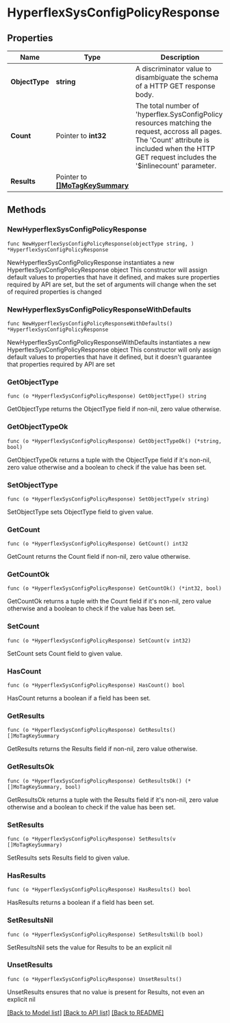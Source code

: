 # HyperflexSysConfigPolicyResponse

## Properties

Name | Type | Description | Notes
------------ | ------------- | ------------- | -------------
**ObjectType** | **string** | A discriminator value to disambiguate the schema of a HTTP GET response body. | 
**Count** | Pointer to **int32** | The total number of &#39;hyperflex.SysConfigPolicy&#39; resources matching the request, accross all pages. The &#39;Count&#39; attribute is included when the HTTP GET request includes the &#39;$inlinecount&#39; parameter. | [optional] 
**Results** | Pointer to [**[]MoTagKeySummary**](mo.TagKeySummary.md) |  | [optional] 

## Methods

### NewHyperflexSysConfigPolicyResponse

`func NewHyperflexSysConfigPolicyResponse(objectType string, ) *HyperflexSysConfigPolicyResponse`

NewHyperflexSysConfigPolicyResponse instantiates a new HyperflexSysConfigPolicyResponse object
This constructor will assign default values to properties that have it defined,
and makes sure properties required by API are set, but the set of arguments
will change when the set of required properties is changed

### NewHyperflexSysConfigPolicyResponseWithDefaults

`func NewHyperflexSysConfigPolicyResponseWithDefaults() *HyperflexSysConfigPolicyResponse`

NewHyperflexSysConfigPolicyResponseWithDefaults instantiates a new HyperflexSysConfigPolicyResponse object
This constructor will only assign default values to properties that have it defined,
but it doesn't guarantee that properties required by API are set

### GetObjectType

`func (o *HyperflexSysConfigPolicyResponse) GetObjectType() string`

GetObjectType returns the ObjectType field if non-nil, zero value otherwise.

### GetObjectTypeOk

`func (o *HyperflexSysConfigPolicyResponse) GetObjectTypeOk() (*string, bool)`

GetObjectTypeOk returns a tuple with the ObjectType field if it's non-nil, zero value otherwise
and a boolean to check if the value has been set.

### SetObjectType

`func (o *HyperflexSysConfigPolicyResponse) SetObjectType(v string)`

SetObjectType sets ObjectType field to given value.


### GetCount

`func (o *HyperflexSysConfigPolicyResponse) GetCount() int32`

GetCount returns the Count field if non-nil, zero value otherwise.

### GetCountOk

`func (o *HyperflexSysConfigPolicyResponse) GetCountOk() (*int32, bool)`

GetCountOk returns a tuple with the Count field if it's non-nil, zero value otherwise
and a boolean to check if the value has been set.

### SetCount

`func (o *HyperflexSysConfigPolicyResponse) SetCount(v int32)`

SetCount sets Count field to given value.

### HasCount

`func (o *HyperflexSysConfigPolicyResponse) HasCount() bool`

HasCount returns a boolean if a field has been set.

### GetResults

`func (o *HyperflexSysConfigPolicyResponse) GetResults() []MoTagKeySummary`

GetResults returns the Results field if non-nil, zero value otherwise.

### GetResultsOk

`func (o *HyperflexSysConfigPolicyResponse) GetResultsOk() (*[]MoTagKeySummary, bool)`

GetResultsOk returns a tuple with the Results field if it's non-nil, zero value otherwise
and a boolean to check if the value has been set.

### SetResults

`func (o *HyperflexSysConfigPolicyResponse) SetResults(v []MoTagKeySummary)`

SetResults sets Results field to given value.

### HasResults

`func (o *HyperflexSysConfigPolicyResponse) HasResults() bool`

HasResults returns a boolean if a field has been set.

### SetResultsNil

`func (o *HyperflexSysConfigPolicyResponse) SetResultsNil(b bool)`

 SetResultsNil sets the value for Results to be an explicit nil

### UnsetResults
`func (o *HyperflexSysConfigPolicyResponse) UnsetResults()`

UnsetResults ensures that no value is present for Results, not even an explicit nil

[[Back to Model list]](../README.md#documentation-for-models) [[Back to API list]](../README.md#documentation-for-api-endpoints) [[Back to README]](../README.md)


